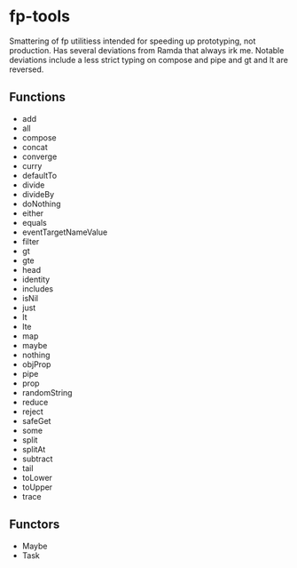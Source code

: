 # fp-tools

Smattering of fp utilitiess intended for speeding up prototyping, not production.
Has several deviations from Ramda that always irk me. Notable deviations include
a less strict typing on compose and pipe and gt and lt are reversed.

## Functions

- add
- all
- compose
- concat
- converge
- curry
- defaultTo
- divide
- divideBy
- doNothing
- either
- equals
- eventTargetNameValue
- filter
- gt
- gte
- head
- identity
- includes
- isNil
- just
- lt
- lte
- map
- maybe
- nothing
- objProp
- pipe
- prop
- randomString
- reduce
- reject
- safeGet
- some
- split
- splitAt
- subtract
- tail
- toLower
- toUpper
- trace

## Functors

- Maybe
- Task
